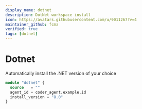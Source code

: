 ```yaml
---
display_name: dotnet
description: DotNet workspace install
icon: https://avatars.githubusercontent.com/u/9011267?v=4
maintainer_github: fcma
verified: true
tags: [dotnet]
---
```


# Dotnet

Automatically install the .NET version of your choice

```tf
module "dotnet" {
  source   = ""
  agent_id = coder_agent.example.id
  install_version = "8.0"
}
```
